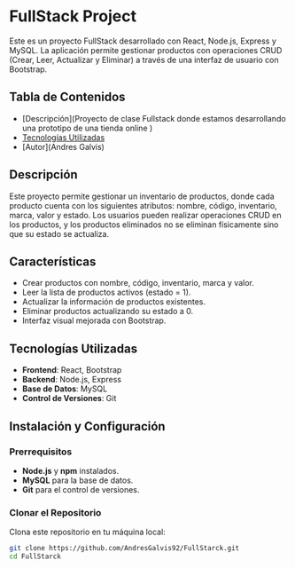 # FullStack Project

Este es un proyecto FullStack desarrollado con React, Node.js, Express y MySQL. La aplicación permite gestionar productos con operaciones CRUD (Crear, Leer, Actualizar y Eliminar) a través de una interfaz de usuario con Bootstrap.

## Tabla de Contenidos
- [Descripción](Proyecto de clase Fullstack donde estamos desarrollando una prototipo de una tienda online )
- [Tecnologías Utilizadas](React,Node,express,sql,boostrap)
- [Autor](Andres Galvis)

## Descripción
Este proyecto permite gestionar un inventario de productos, donde cada producto cuenta con los siguientes atributos: nombre, código, inventario, marca, valor y estado. Los usuarios pueden realizar operaciones CRUD en los productos, y los productos eliminados no se eliminan físicamente sino que su estado se actualiza.

## Características
- Crear productos con nombre, código, inventario, marca y valor.
- Leer la lista de productos activos (estado = 1).
- Actualizar la información de productos existentes.
- Eliminar productos actualizando su estado a 0.
- Interfaz visual mejorada con Bootstrap.

## Tecnologías Utilizadas
- **Frontend**: React, Bootstrap
- **Backend**: Node.js, Express
- **Base de Datos**: MySQL
- **Control de Versiones**: Git

## Instalación y Configuración

### Prerrequisitos
- **Node.js** y **npm** instalados.
- **MySQL** para la base de datos.
- **Git** para el control de versiones.

### Clonar el Repositorio
Clona este repositorio en tu máquina local:
```bash
git clone https://github.com/AndresGalvis92/FullStarck.git
cd FullStarck
